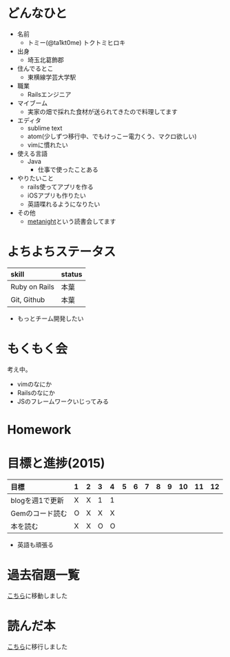 # どんなひと

* 名前
  * トミー(@ta1kt0me) トクトミヒロキ
* 出身
  * 埼玉北葛飾郡
* 住んでるとこ
  * 東横線学芸大学駅
* 職業
  * Railsエンジニア
* マイブーム
  * 実家の畑で採れた食材が送られてきたので料理してます
* エディタ
  * sublime text
  * atom(少しずつ移行中、でもけっこー電力くう、マクロ欲しい)
  * vimに慣れたい
* 使える言語
  * Java
    * 仕事で使ったことある
* やりたいこと
  * rails使ってアプリを作る
  * iOSアプリも作りたい
  * 英語喋れるようになりたい
* その他
  * [metanight](http://e-g-d.doorkeeper.jp/events/17057)という読書会してます

# よちよちステータス

| skill         | status |
|:--------------|:-------|
| Ruby on Rails | 本葉   |
| Git, Github   | 本葉   |

* もっとチーム開発したい

# もくもく会

考え中。

- vimのなにか
- Railsのなにか
- JSのフレームワークいじってみる

# Homework

# 目標と進捗(2015)

| 目標            | 1 | 2 | 3 | 4 | 5 | 6 | 7 | 8 | 9 | 10 | 11 | 12 |
|:----------------|:--|:--|:--|:--|:--|:--|:--|:--|:--|:---|:---|:---|
| blogを週1で更新 | X | X | 1 | 1 |   |   |   |   |   |    |    |    |
| Gemのコード読む | O | X | X | X |   |   |   |   |   |    |    |    |
| 本を読む        | X | X | O | O |   |   |   |   |   |    |    |    |

* 英語も頑張る

# 過去宿題一覧

[こちら](https://gist.github.com/ta1kt0me/88bfa71e45d6ff39e352)に移動しました

# 読んだ本

[こちら](https://gist.github.com/ta1kt0me/188875121e3d246aaf42)に移行しました
